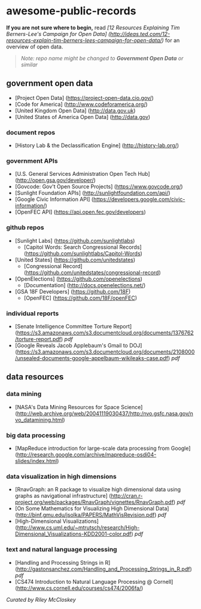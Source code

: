 # awesome-public-records
**If you are not sure where to begin,** read *[12 Resources Explaining Tim Berners-Lee's Campaign for Open Data] (http://ideas.ted.com/12-resources-explain-tim-berners-lees-campaign-for-open-data/)* for an overview of open data.

> _Note: repo name might be changed to **Government Open Data** or similar_



## government open data
- [Project Open Data] (https://project-open-data.cio.gov/)
- [Code for America] (http://www.codeforamerica.org/)
- [United Kingdom Open Data] (http://data.gov.uk)
- [United States of America Open Data] (http://data.gov)

### document repos
- [History Lab & the Declassification Engine] (http://history-lab.org/)

### government APIs
- [U.S. General Services Administration Open Tech Hub] (http://open.gsa.gov/developer/)
- [Govcode: Gov't Open Source Projects] (https://www.govcode.org/)
- [Sunlight Foundation APIs] (http://sunlightfoundation.com/api/)
- [Google Civic Information API] (https://developers.google.com/civic-information/)
- [OpenFEC API] (https://api.open.fec.gov/developers)

### github repos
- [Sunlight Labs] (https://github.com/sunlightlabs)
  - [Capitol Words: Search Congressional Records] (https://github.com/sunlightlabs/Capitol-Words)
- [United States] (https://github.com/unitedstates)
  - [Congressional Record] (https://github.com/unitedstates/congressional-record)
- [OpenElections] (https://github.com/openelections)
  - [Documentation] (http://docs.openelections.net/)
- [GSA 18F Developers] (https://github.com/18F)
  - [OpenFEC] (https://github.com/18F/openFEC)

### individual reports
- [Senate Intelligence Committee Torture Report] (https://s3.amazonaws.com/s3.documentcloud.org/documents/1376762/torture-report.pdf) *pdf*
- [Google Reveals Jacob Applebaum's Gmail to DOJ] (https://s3.amazonaws.com/s3.documentcloud.org/documents/2108000/unsealed-documents-google-appelbaum-wikileaks-case.pdf) *pdf*

## data resources

### data mining
- [NASA's Data Mining Resources for Space Science] (http://web.archive.org/web/20041119030437/http:/nvo.gsfc.nasa.gov/nvo_datamining.html)

### big data processing
- [MapReduce introduction for large-scale data processing from Google] (http://research.google.com/archive/mapreduce-osdi04-slides/index.html)

### data visualization in high dimensions
- [RnavGraph: an R package to visualize high dimensional data using graphs as navigational infrastructure] (http://cran.r-project.org/web/packages/RnavGraph/vignettes/RnavGraph.pdf) *pdf*
- [On Some Mathematics for Visualizing High Dimensional Data] (http://binf.gmu.edu/jsolka/PAPERS/MathVisRevision.pdf) *pdf*
- [High-Dimensional Visualizations] (http://www.cs.uml.edu/~mtrutsch/research/High-Dimensional_Visualizations-KDD2001-color.pdf) *pdf*

### text and natural language processing
- [Handling and Processing Strings in R] (http://gastonsanchez.com/Handling_and_Processing_Strings_in_R.pdf) *pdf*
- [CS474 Introduction to Natural Language Processing @ Cornell] (http://www.cs.cornell.edu/courses/cs474/2006fa/)
 



*Curated by Riley McCloskey*
